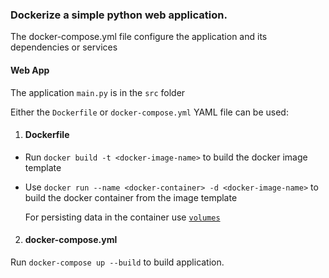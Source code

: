 ### Dockerize a simple python web application.

The docker-compose.yml file  configure the application and its dependencies or services


#### Web App
The application `main.py` is in the `src` folder

Either the `Dockerfile` or `docker-compose.yml` YAML file can be used:

1. #### Dockerfile
 
* Run `docker build -t <docker-image-name>` to build the docker image template
* Use `docker run --name <docker-container> -d <docker-image-name>` to build the docker container from the image template

  For persisting data in the container use [`volumes`](https://docs.docker.com/storage/volumes/)


2. #### docker-compose.yml

Run `docker-compose up --build` to build application. 

